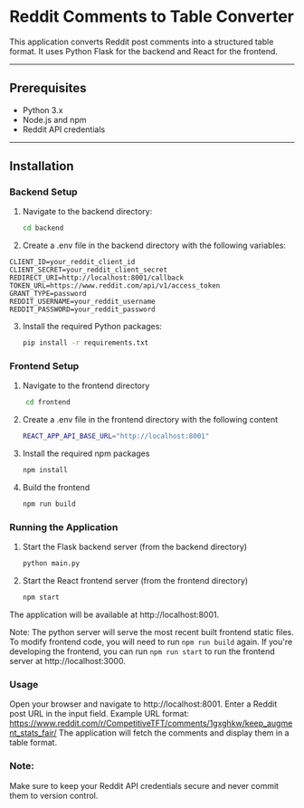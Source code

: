 # Reddit Comments to Table Converter

This application converts Reddit post comments into a structured table format. It uses Python Flask for the backend and React for the frontend.

---

## Prerequisites

- Python 3.x
- Node.js and npm
- Reddit API credentials

---

## Installation

### Backend Setup

1. Navigate to the backend directory:
   ```bash
   cd backend
   ```
2. Create a .env file in the backend directory with the following variables:
```
CLIENT_ID=your_reddit_client_id
CLIENT_SECRET=your_reddit_client_secret
REDIRECT_URI=http://localhost:8001/callback
TOKEN_URL=https://www.reddit.com/api/v1/access_token
GRANT_TYPE=password
REDDIT_USERNAME=your_reddit_username
REDDIT_PASSWORD=your_reddit_password
```
3. Install the required Python packages:
   ```bash
   pip install -r requirements.txt
   ```
### Frontend Setup
1. Navigate to the frontend directory
```bash
    cd frontend
```
2. Create a .env file in the frontend directory with the following content
   ```bash
   REACT_APP_API_BASE_URL="http://localhost:8001"
   ```
3. Install the required npm packages
   ```bash
   npm install
   ```  
4. Build the frontend
   ```bash
   npm run build
   ```

### Running the Application
1. Start the Flask backend server (from the backend directory)
   ```bash
   python main.py
   ```
2. Start the React frontend server (from the frontend directory)
   ```bash
   npm start
   ```
The application will be available at http://localhost:8001.

Note: The python server will serve the most recent built frontend static files. To modify frontend code, you will need to run `npm run build` again. If you're developing the frontend, you can run `npm run start` to run the frontend server at http://localhost:3000.

### Usage
Open your browser and navigate to http://localhost:8001.
Enter a Reddit post URL in the input field.
Example URL format: https://www.reddit.com/r/CompetitiveTFT/comments/1gxghkw/keep_augment_stats_fair/
The application will fetch the comments and display them in a table format.

### Note:
Make sure to keep your Reddit API credentials secure and never commit them to version control.